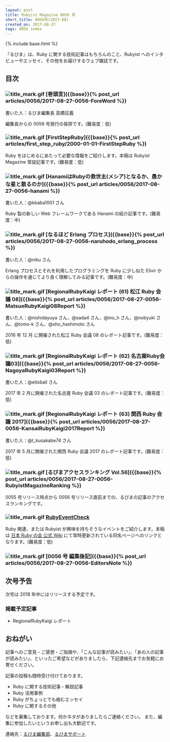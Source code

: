 ```yaml
---
layout: post
title: Rubyist Magazine 0056 号
short_title: 0056号(2017-08)
created_on: 2017-08-27
tags: 0056 index
---
```

{% include base.html %}


『るびま』は、Ruby に関する技術記事はもちろんのこと、Rubyist へのインタビューやエッセイ、その他をお届けするウェブ雑誌です。

## 目次

### ![title_mark.gif]({{base}}{{site.baseurl}}/images/title_mark.gif) [巻頭言]({{base}}{% post_url articles/0056/2017-08-27-0056-ForeWord %})

書いた人：るびま編集長 高橋征義

編集長からの 0056 号発行の挨拶です。(難易度：低)

### ![title_mark.gif]({{base}}{{site.baseurl}}/images/title_mark.gif) [FirstStepRuby]({{base}}{% post_url articles/first_step_ruby/2000-01-01-FirstStepRuby %})

Ruby をはじめるにあたって必要な情報をご紹介します。本稿は Rubyist Magazine 常設記事です。(難易度：低)

### ![title_mark.gif]({{base}}{{site.baseurl}}/images/title_mark.gif) [HanamiはRubyの救世主(メシア)となるか、愚かな星と散るのか]({{base}}{% post_url articles/0056/2017-08-27-0056-hanami %})

書いた人：@kbaba1001 さん

Ruby 製の新しい Web フレームワークである Hanami の紹介記事です。(難易度：中)

### ![title_mark.gif]({{base}}{{site.baseurl}}/images/title_mark.gif) [なるほど Erlang プロセス]({{base}}{% post_url articles/0056/2017-08-27-0056-naruhodo_erlang_process %})

書いた人：@niku さん

Erlang プロセスとそれを利用したプログラミングを Ruby に少し似た Elixir からの操作を通じてより良く理解してみる記事です。(難易度：中)

### ![title_mark.gif]({{base}}{{site.baseurl}}/images/title_mark.gif) [RegionalRubyKaigi レポート (61) 松江 Ruby 会議 08]({{base}}{% post_url articles/0056/2017-08-27-0056-MatsueRubyKaigi08Report %})

書いた人：@nishidayuya さん、@sada4 さん、@ino_h さん、@nobyuki さん、@tomo-k さん、@sho_hashimoto さん

2016 年 12 月 に開催された松江 Ruby 会議 08 のレポート記事です。(難易度：低)

### ![title_mark.gif]({{base}}{{site.baseurl}}/images/title_mark.gif) [RegionalRubyKaigi レポート (62) 名古屋Ruby会議03]({{base}}{% post_url articles/0056/2017-08-27-0056-NagoyaRubyKaigi03Report %})

書いた人：@eitoball さん

2017 年 2 月に開催された名古屋 Ruby 会議 03 のレポート記事です。(難易度：低)

### ![title_mark.gif]({{base}}{{site.baseurl}}/images/title_mark.gif) [RegionalRubyKaigi レポート (63) 関西 Ruby 会議 2017]({{base}}{% post_url articles/0056/2017-08-27-0056-KansaiRubyKaigi2017Report %})

書いた人：@t_kusakabe74 さん

2017 年 5 月に開催された関西 Ruby 会議 2017 のレポート記事です。(難易度：低)

### ![title_mark.gif]({{base}}{{site.baseurl}}/images/title_mark.gif) [るびまアクセスランキング Vol.56]({{base}}{% post_url articles/0056/2017-08-27-0056-RubyistMagazineRanking %})

0055 号リリース時点から 0056 号リリース直前までの、るびまの記事のアクセスランキングです。

### ![title_mark.gif]({{base}}{{site.baseurl}}/images/title_mark.gif) [RubyEventCheck](https://cosen.se/ruby-no-kai/RubyEventCheck)

Ruby 関連、または Rubyist が興味を持ちそうなイベントをご紹介します。本稿は [日本 Ruby の会 公式 Wiki](https://cosen.se/ruby-no-kai/) にて常時更新されている同名ページへのリンクとなります。(難易度：低)

### ![title_mark.gif]({{base}}{{site.baseurl}}/images/title_mark.gif) [0056 号 編集後記]({{base}}{% post_url articles/0056/2017-08-27-0056-EditorsNote %})

## 次号予告

次号は 2018 年中にはリリースする予定です。

### 掲載予定記事

* RegionalRubyKaigi レポート


## おねがい

記事へのご意見・ご感想・ご指摘や、「こんな記事が読みたい」、「あの人の記事が読みたい」、といったご希望などがありましたら、下記連絡先までお気軽にお寄せください。

記事の投稿も随時受け付けております。

* Ruby に関する技術記事・解説記事
* Ruby 活用事例
* Ruby がちょっとでも絡むエッセイ
* Ruby に関するその他


などを募集しております。何かネタがありましたらご連絡ください。
また、編集に参加したいというお申し出も大歓迎です。

連絡先：[るびま編集部](mailto:magazine@ruby-no-kai.org)、[るびまサポート](https://github.com/rubima/magazine.rubyist.net/discussions)
